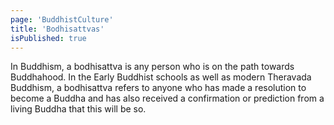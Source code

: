 ```yaml
---
page: 'BuddhistCulture'
title: 'Bodhisattvas'
isPublished: true
---
```


In Buddhism, a bodhisattva is any person who is on the path towards Buddhahood. In the Early Buddhist schools as well as modern Theravada Buddhism, a bodhisattva refers to anyone who has made a resolution to become a Buddha and has also received a confirmation or prediction from a living Buddha that this will be so.
